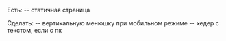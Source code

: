 Есть:
    -- статичная страница

Сделать:
    -- вертикальную менюшку при мобильном режиме
    -- хедер с текстом, если с пк